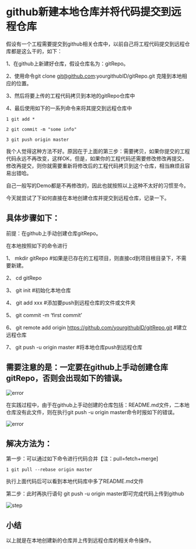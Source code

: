 
# github新建本地仓库并将代码提交到远程仓库

假设有一个工程需要提交到github相关仓库中，以前自己将工程代码提交到远程仓库都是这么干的，如下：

1、在github上新建好仓库，假设仓库名为：gitRepo。

2、使用命令git clone git@github.com:yourgithubID/gitRepo.git 克隆到本地相应的位置。

3、然后将要上传的工程代码拷贝到本地的gitRepo仓库中

4、最后使用如下的一系列命令来将其提交到远程仓库中

`1 git add *` 

`2 git commit -m "some info"`

`3 git push origin master`  


我个人觉得这种方法不好。原因在于上面的第三步：需要拷贝，如果你提交的工程代码永远不再改变，这样OK，但是，如果你的工程代码还需要修改修改再提交，修改再提交，则你就需要重新将修改后的工程代码拷贝到这个仓库，相当麻烦且容易出错哈。

自己一般写的Demo都是不再修改的，因此也就按照以上这种不太好的习惯至今。

今天就尝试了下如何直接在本地创建仓库并提交到远程仓库，记录一下。

## 具体步骤如下：

前提：在github上手动创建仓库gitRepo。

在本地按照如下的命令进行

1、 mkdir gitRepo #如果是已存在的工程项目，则直接cd到项目根目录下，不需要新建。

2、 cd gitRepo

3、 git init #初始化本地仓库

4、 git add xxx #添加要push到远程仓库的文件或文件夹

5、 git commit -m ‘first commit’

6、 git remote add origin https://github.com/yourgithubID/gitRepo.git #建立远程仓库

7、 git push -u origin master #将本地仓库push到远程仓库

## 需要注意的是：一定要在github上手动创建仓库gitRepo，否则会出现如下的错误。

![error](http://7xknzt.com1.z0.glb.clouddn.com/git_error_v3.png)

在实践过程中，由于在github上手动创建的仓库包括：README.md文件，二本地仓库没有此文件，则在执行git push -u origin master命令时报如下的错误。

![error](http://7xknzt.com1.z0.glb.clouddn.com/git_error_v1.png)

## 解决方法为：

第一步：可以通过如下命令进行代码合并【注：pull=fetch+merge]

`1 git pull --rebase origin master`

执行上面代码后可以看到本地代码库中多了README.md文件

第二步：此时再执行语句 git push -u origin master即可完成代码上传到github

![step](http://7xknzt.com1.z0.glb.clouddn.com/git_error_v4.png)

## 小结

以上就是在本地创建新的仓库并上传到远程仓库的相关命令操作。

